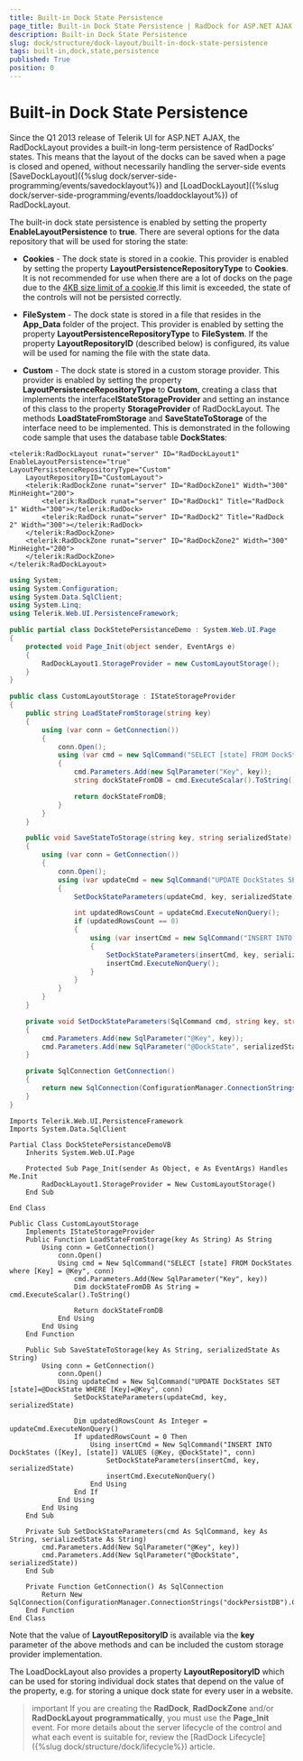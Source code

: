 ```yaml
---
title: Built-in Dock State Persistence
page_title: Built-in Dock State Persistence | RadDock for ASP.NET AJAX Documentation
description: Built-in Dock State Persistence
slug: dock/structure/dock-layout/built-in-dock-state-persistence
tags: built-in,dock,state,persistence
published: True
position: 0
---
```


# Built-in Dock State Persistence

Since the Q1 2013 release of Telerik UI for ASP.NET AJAX, the RadDockLayout provides a built-in long-term persistence of RadDocks’ states. This means that the layout of the docks can be saved when a page is closed and opened, without necessarily handling the server-side events [SaveDockLayout]({%slug dock/server-side-programming/events/savedocklayout%}) and [LoadDockLayout]({%slug dock/server-side-programming/events/loaddocklayout%}) of RadDockLayout.

The built-in dock state persistence is enabled by setting the property **EnableLayoutPersistence** to **true**. There are several options for the data repository that will be used for storing the state:

* **Cookies** - The dock state is stored in a cookie. This provider is enabled by setting the property **LayoutPersistenceRepositoryType** to **Cookies**. It is not recommended for use when there are a lot of docks on the page due to the [4KB size limit of a cookie](http://coursesweb.net/javascript/cookies).If this limit is exceeded, the state of the controls will not be persisted correctly.

* **FileSystem** - The dock state is stored in a file that resides in the **App_Data** folder of the project. This provider is enabled by setting the property **LayoutPersistenceRepositoryType** to **FileSystem**. If the property **LayoutRepositoryID** (described below) is configured, its value will be used for naming the file with the state data.

* **Custom** - The dock state is stored in a custom storage provider. This provider is enabled by setting the property **LayoutPersistenceRepositoryType** to **Custom**, creating a class that implements the interface**IStateStorageProvider** and setting an instance of this class to the property **StorageProvider** of RadDockLayout. The methods **LoadStateFromStorage** and **SaveStateToStorage** of the interface need to be implemented. This is demonstrated in the following code sample that uses the database table **DockStates**:


````ASP.NET
<telerik:RadDockLayout runat="server" ID="RadDockLayout1" EnableLayoutPersistence="true" LayoutPersistenceRepositoryType="Custom" 
    LayoutRepositoryID="CustomLayout">
    <telerik:RadDockZone runat="server" ID="RadDockZone1" Width="300" MinHeight="200">
        <telerik:RadDock runat="server" ID="RadDock1" Title="RadDock 1" Width="300"></telerik:RadDock>
        <telerik:RadDock runat="server" ID="RadDock2" Title="RadDock 2" Width="300"></telerik:RadDock>
    </telerik:RadDockZone>
    <telerik:RadDockZone runat="server" ID="RadDockZone2" Width="300" MinHeight="200">
    </telerik:RadDockZone>
</telerik:RadDockLayout>
````





````C#
using System;
using System.Configuration;
using System.Data.SqlClient;
using System.Linq;
using Telerik.Web.UI.PersistenceFramework;

public partial class DockStetePersistanceDemo : System.Web.UI.Page
{
    protected void Page_Init(object sender, EventArgs e)
    {
        RadDockLayout1.StorageProvider = new CustomLayoutStorage();
    }
}

public class CustomLayoutStorage : IStateStorageProvider
{
    public string LoadStateFromStorage(string key)
    {
	    using (var conn = GetConnection())
	    {
		    conn.Open();
		    using (var cmd = new SqlCommand("SELECT [state] FROM DockStates where [Key] = @Key", conn))
		    {
			    cmd.Parameters.Add(new SqlParameter("Key", key));
			    string dockStateFromDB = cmd.ExecuteScalar().ToString();

			    return dockStateFromDB;
		    }
	    }
    }

    public void SaveStateToStorage(string key, string serializedState)
    {
	    using (var conn = GetConnection())
	    {
		    conn.Open();
		    using (var updateCmd = new SqlCommand("UPDATE DockStates SET [state]=@DockState WHERE [Key]=@Key", conn))
		    {
			    SetDockStateParameters(updateCmd, key, serializedState);

			    int updatedRowsCount = updateCmd.ExecuteNonQuery();
			    if (updatedRowsCount == 0)
			    {
				    using (var insertCmd = new SqlCommand("INSERT INTO DockStates ([Key], [state]) VALUES (@Key, @DockState)", conn))
				    {
					    SetDockStateParameters(insertCmd, key, serializedState);
					    insertCmd.ExecuteNonQuery();
				    }
			    }
		    }
	    }
    }

    private void SetDockStateParameters(SqlCommand cmd, string key, string serializedState)
    {
	    cmd.Parameters.Add(new SqlParameter("@Key", key));
	    cmd.Parameters.Add(new SqlParameter("@DockState", serializedState));
    }

    private SqlConnection GetConnection()
    {
	    return new SqlConnection(ConfigurationManager.ConnectionStrings["dockPersistDB"].ConnectionString);
    }
}
````
````VB
Imports Telerik.Web.UI.PersistenceFramework
Imports System.Data.SqlClient

Partial Class DockStetePersistanceDemoVB
    Inherits System.Web.UI.Page

    Protected Sub Page_Init(sender As Object, e As EventArgs) Handles Me.Init
        RadDockLayout1.StorageProvider = New CustomLayoutStorage()
    End Sub

End Class

Public Class CustomLayoutStorage
    Implements IStateStorageProvider
    Public Function LoadStateFromStorage(key As String) As String
        Using conn = GetConnection()
            conn.Open()
            Using cmd = New SqlCommand("SELECT [state] FROM DockStates where [Key] = @Key", conn)
                cmd.Parameters.Add(New SqlParameter("Key", key))
                Dim dockStateFromDB As String = cmd.ExecuteScalar().ToString()

                Return dockStateFromDB
            End Using
        End Using
    End Function

    Public Sub SaveStateToStorage(key As String, serializedState As String)
        Using conn = GetConnection()
            conn.Open()
            Using updateCmd = New SqlCommand("UPDATE DockStates SET [state]=@DockState WHERE [Key]=@Key", conn)
                SetDockStateParameters(updateCmd, key, serializedState)

                Dim updatedRowsCount As Integer = updateCmd.ExecuteNonQuery()
                If updatedRowsCount = 0 Then
                    Using insertCmd = New SqlCommand("INSERT INTO DockStates ([Key], [state]) VALUES (@Key, @DockState)", conn)
                        SetDockStateParameters(insertCmd, key, serializedState)
                        insertCmd.ExecuteNonQuery()
                    End Using
                End If
            End Using
        End Using
    End Sub

    Private Sub SetDockStateParameters(cmd As SqlCommand, key As String, serializedState As String)
        cmd.Parameters.Add(New SqlParameter("@Key", key))
        cmd.Parameters.Add(New SqlParameter("@DockState", serializedState))
    End Sub

    Private Function GetConnection() As SqlConnection
        Return New SqlConnection(ConfigurationManager.ConnectionStrings("dockPersistDB").ConnectionString)
    End Function
End Class
````

Note that the value of **LayoutRepositoryID** is available via the **key** parameter of the above methods and can be included the custom storage provider implementation.

The LoadDockLayout also provides a property **LayoutRepositoryID** which can be used for storing individual dock states that depend on the value of the property, e.g. for storing a unique dock state for every user in a website.

>important If you are creating the **RadDock**, **RadDockZone** and/or **RadDockLayout** **programmatically**, you must use the **Page_Init** event. For more details about the server lifecycle of the control and what each event is suitable for, review the [RadDock Lifecycle]({%slug dock/structure/dock/lifecycle%}) article.
